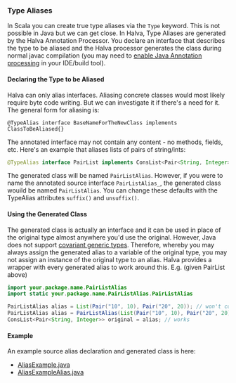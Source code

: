 ### Type Aliases

In Scala you can create true type aliases via the `Type` keyword. This is not possible in Java but we can get close. In Halva, Type Aliases are generated by the Halva Annotation Processor. You declare an interface that describes the type to be aliased and the Halva processor generates the class during normal javac compilation (you may need to [enable Java Annotation processing](../../../../../../../../IDEs.md) in your IDE/build tool).

#### Declaring the Type to be Aliased

Halva can only alias interfaces. Aliasing concrete classes would most likely require byte code writing. But we can investigate it if there's a need for it. The general form for aliasing is:

```
@TypeAlias interface BaseNameForTheNewClass implements ClassToBeAliased{}
```

The annotated interface may not contain any content - no methods, fields, etc. Here's an example that aliases lists of pairs of string/ints:

```java
@TypeAlias interface PairList implements ConsList<Pair<String, Integer>>{}
```

The generated class will be named `PairListAlias`. However, if you were to name the annotated source interface `PairListAlias_`, the generated class wouild be named `PairListAlias`. You can change these defaults with the TypeAlias attributes `suffix()` and `unsuffix()`.

#### Using the Generated Class 

The generated class is actually an interface and it can be used in place of the original type almost anywhere you'd use the original. However, Java does not support [covariant generic types](http://www.ibm.com/developerworks/library/j-jtp01255/). Therefore, whereby you may always assign the generated alias to a variable of the original type, you may not assign an instance of the original type to an alias. Halva provides a wrapper with every generated alias to work around this. E.g. (given PairList above)

```java
import your.package.name.PairListAlias
import static your.package.name.PairListAlias.PairListAlias

PairListAlias alias = List(Pair("10", 10), Pair("20", 20)); // won't compile - PairListAlias is not a ConsList<Pair<String, Integer>>
PairListAlias alias = PairListAlias(List(Pair("10", 10), Pair("20", 20))); // works
ConsList<Pair<String, Integer>> original = alias; // works
```

#### Example

An example source alias declaration and generated class is here:

* [AliasExample.java](https://github.com/Randgalt/halva/blob/master/examples/example-generated/AliasExample.java)
* [AliasExampleAlias.java](https://github.com/Randgalt/halva/blob/master/examples/example-generated/AliasExampleAlias.java)
